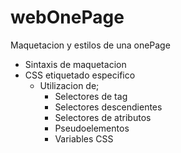 # webOnePage
Maquetacion y estilos de una onePage
- Sintaxis de maquetacion
- CSS etiquetado especifico
  - Utilizacion de;
    - Selectores de tag
    - Selectores descendientes
    - Selectores de atributos
    - Pseudoelementos
    - Variables CSS

